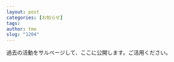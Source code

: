 ```yaml
---
layout: post
categories: [お知らせ]
tags:
author: tmo
slug: "1204"
---
```

過去の活動をサルベージして、ここに公開します。ご活用ください。